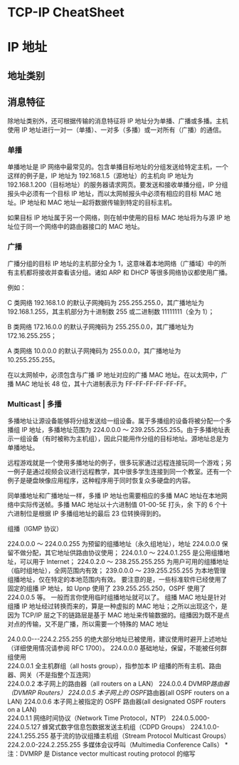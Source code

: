 # TCP-IP CheatSheet

# IP 地址

## 地址类别

## 消息特征

除地址类别外，还可根据传输的消息特征将 IP 地址分为单播、广播或多播。主机使用 IP 地址进行一对一（单播）、一对多（多播）或一对所有（广播）的通信。

### 单播

单播地址是 IP 网络中最常见的。包含单播目标地址的分组发送给特定主机，一个这样的例子是，IP 地址为 192.168.1.5（源地址）的主机向 IP 地址为 192.168.1.200（目标地址）的服务器请求网页。要发送和接收单播分组，IP 分组报头中必须有一个目标 IP 地址，而以太网帧报头中必须有相应的目标 MAC 地址。IP 地址和 MAC 地址一起将数据传输到特定的目标主机。

如果目标 IP 地址属于另一个网络，则在帧中使用的目标 MAC 地址将为与源 IP 地址位于同一个网络中的路由器接口的 MAC 地址。

### 广播

广播分组的目标 IP 地址的主机部分全为 1，这意味着本地网络（广播域）中的所有主机都将接收并查看该分组。诸如 ARP 和 DHCP 等很多网络协议都使用广播。

例如：

C 类网络 192.168.1.0 的默认子网掩码为 255.255.255.0，其广播地址为 192.168.1.255，其主机部分为十进制数 255 或二进制数 11111111（全为 1）；

B 类网络 172.16.0.0 的默认子网掩码为 255.255.0.0，其广播地址为 172.16.255.255；

A 类网络 10.0.0.0 的默认子网掩码为 255.0.0.0，其广播地址为 10.255.255.255。

在以太网帧中，必须包含与广播 IP 地址对应的广播 MAC 地址。在以太网中，广播 MAC 地址长 48 位，其十六进制表示为 FF-FF-FF-FF-FF-FF。

### Multicast | 多播

多播地址让源设备能够将分组发送给一组设备。属于多播组的设备将被分配一个多播组 IP 地址，多播地址范围为 224.0.0.0 ～ 239.255.255.255。由于多播地址表示一组设备（有时被称为主机组），因此只能用作分组的目标地址。源地址总是为单播地址。

远程游戏就是一个使用多播地址的例子，很多玩家通过远程连接玩同一个游戏；另一例子是通过视频会议进行远程教学，其中很多学生连接到同一个教室。还有一个例子是硬盘映像应用程序，这种程序用于同时恢复众多硬盘的内容。

同单播地址和广播地址一样，多播 IP 地址也需要相应的多播 MAC 地址在本地网络中实际传送帧。多播 MAC 地址以十六进制值 01-00-5E 打头，余 下的 6 个十六进制位是根据 IP 多播组地址的最后 23 位转换得到的。

组播（IGMP 协议）

224.0.0.0 ～ 224.0.0.255 为预留的组播地址（永久组地址），地址 224.0.0.0 保留不做分配，其它地址供路由协议使用；
224.0.1.0 ～ 224.0.1.255 是公用组播地址，可以用于 Internet；
224.0.2.0 ～ 238.255.255.255 为用户可用的组播地址（临时组地址），全网范围内有效；
239.0.0.0 ～ 239.255.255.255 为本地管理组播地址，仅在特定的本地范围内有效。
要注意的是，一些标准软件已经使用了固定的组播 IP 地址，如 Upnp 使用了 239.255.255.250，OSPF 使用了 224.0.0.5 等。
一般而言你使用临时组播地址就可以了。
组播 MAC 地址是针对组播 IP 地址经过转换而来的，算是一种虚拟的 MAC 地址；之所以出现这个，是因为 TCP/IP 层之下的链路层是基于 MAC 地址来传输数据的。组播因为既不是点对点的传输，又不是广播，所以需要一个特殊的 MAC 地址

24.0.0.0---224.2.255.255 的绝大部分地址已被使用，建议使用时避开上述地址（详细使用情况请参阅 RFC 1700）。
224.0.0.0 基础地址，保留，不能被任何群组使用  
224.0.0.1 全主机群组（all hosts group），指参加本 IP 组播的所有主机、路由器、网关（不是指整个互连网）  
224.0.0.2 本子网上的路由器（all routers on a LAN） 224.0.0.4 DVMRP*路由器（DVMRP Routers）
224.0.0.5 本子网上的 OSPF*路由器(all OSPF routers on a LAN) 224.0.0.6 本子网上被指定的 OSPF 路由器(all designated OSPF routers on a LAN)  
224.0.1.1 网络时间协议（Network Time Protocol，NTP） 224.0.5.000-224.0.5.127 蜂窝式数字信息包数据发送主机组（CDPD Groups）
224.1.0.0-224.1.255.255 基于流的协议组播主机组（Stream Protocol Multicast Groups）  
224.2.0.0-224.2.255.255 多媒体会议呼叫（Multimedia Conference Calls） \*注：DVMRP 是 Distance vector multicast routing protocol 的缩写

